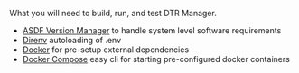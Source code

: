 What you will need to build, run, and test DTR Manager.

- [ASDF Version Manager](https://github.com/asdf-vm/asdf) to handle system level software requirements
- [Direnv](https://direnv.net/) autoloading of .env
- [Docker](https://docker.com) for pre-setup external dependencies
- [Docker Compose](https://docs.docker.com/compose/install/) easy cli for starting pre-configured docker containers
